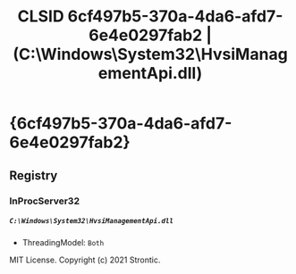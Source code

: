 ﻿---
title: "CLSID 6cf497b5-370a-4da6-afd7-6e4e0297fab2 | (C:\\Windows\\System32\\HvsiManagementApi.dll)"
excerpt: What is COM-Object CLSID 6cf497b5-370a-4da6-afd7-6e4e0297fab2?
---

# {6cf497b5-370a-4da6-afd7-6e4e0297fab2}


## Registry


### InProcServer32

##### `C:\Windows\System32\HvsiManagementApi.dll`
* ThreadingModel: `Both`

MIT License. Copyright (c) 2021 Strontic.


